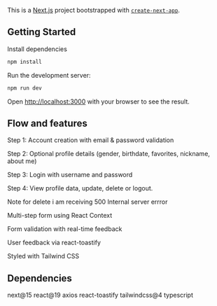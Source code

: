 This is a [Next.js](https://nextjs.org) project bootstrapped with [`create-next-app`](https://nextjs.org/docs/app/api-reference/cli/create-next-app).

## Getting Started

Install dependencies

```bash
npm install
```

Run the development server:

```bash
npm run dev
```

Open [http://localhost:3000](http://localhost:3000) with your browser to see the result.

## Flow and features

Step 1: Account creation with email & password validation

Step 2: Optional profile details (gender, birthdate, favorites, nickname, about me)

Step 3: Login with username and password

Step 4: View profile data, update, delete or logout.

Note for delete i am receiving 500 Internal server errror

Multi-step form using React Context

Form validation with real-time feedback

User feedback via react-toastify

Styled with Tailwind CSS

## Dependencies

next@15
react@19
axios
react-toastify
tailwindcss@4
typescript
